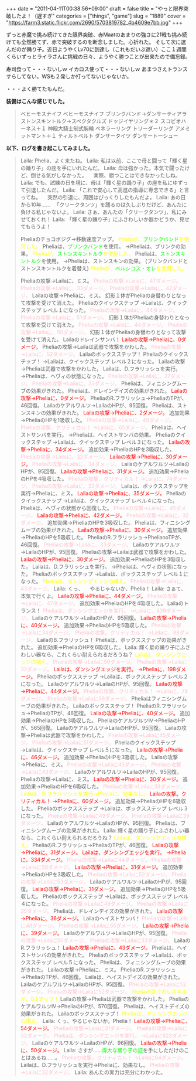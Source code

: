 +++
date = "2011-04-11T00:38:56+09:00"
draft = false
title = "やっと限界突破したよ！（遅すぎ"
categories = ["things", "game"]
slug = "1889"
cover = "https://farm3.static.flickr.com/2690/5703819782_4b4609e7bb.jpg"
+++

ずっと赤魔で挑み続けてきた限界突破、赤Maatのあまりの強さに21戦も挑み続けても全然勝てず、赤で突破するのを断念しました。心折れた。
そして次に選んだのが踊り子。近日ようやくLv70に到達し（これもだいぶ遅い）ここ１週間くらいずっとライラさんに挑戦の日々、ようやく勝つことが出来たので備忘録。

寿司食って・・・ないしｗ
イカロス使って・・・ないしｗ
あまつさえトランスすらしてない。WSも２発しか打ってないじゃないか。

・・・よく勝てたもんだ。

<!--more-->

<strong>装備はこんな感じでした。</strong>
<blockquote>

ベヒーモスナイフ
ベヒーモスナイフ
ブリンクバンド→ダンサーティアラ
ストンスキントルク→スペクタクルズ
ドッジイヤリング＊２
スコピオハーネス＋１
神殿大騎士制式腕輪
ベネラーリング
トリーダーリング
アメミットマント＋１
ティルトベルト
ダンサータイツ
ダンサートーシュー

</blockquote>

<strong>以下、ログを書き起こしてみました。</strong>
<blockquote>
Laila: Phelia、よく来たね。
Laila: 私は以前、ここで母と闘って「輝く星の踊り子」の座を手にいれたんだ。
Laila: 母は強かった。本気で闘ったけど、倒せる気がしなかった。
　実際、勝つことはできなかったしね。
Laila: でも、試練の日を境に、母は「輝く星の踊り子」の座を私にゆずって引退したんだ。
Laila: 「これで安心して高進の指導に専念できる」と言ってね。
　突然の引退に、周囲はびっくりしたもんだよ。
Laila: あの日から10年……
　「クリークタンツ」を踊るのは久しぶりだけど、あんたに負ける私じゃないよ。
Laila: さぁ、あんたの「クリークタンツ」、私にみせておくれ！
Laila: 「輝く星の踊り子」にふさわしいか器かどうか、見せてもらうよ！

Pheliaのチョコボジグ→移動速度アップ。
<font color="yellow">Pheliaが、</font><font color="lime">ブリンクバンド</font><font color="yellow">を使用した。</font>
Pheliaは、<font color="lime">ブリンクバンド</font>を使用。
→Pheliaは、ブリンクの効果。
<font color="yellow">Pheliaが、</font><font color="lime">ストンスキントルク</font><font color="yellow">を使用した。</font>
Pheliaは、<font color="lime">ストンスキントルク</font>を使用。
→Pheliaは、ストンスキンの効果。
(ブリンクバンドとストンスキントルクを着替え)
<font color="yellow">Pheliaが、</font><font color="lime">ペルシコス・オレ</font><font color="yellow">を使用した。</font>

Pheliaの攻撃→Lailaに、ミス。
<font color="pink">Pheliaの攻撃→Lailaに、47ダメージ。</font>
<font color="pink">Pheliaの攻撃→Lailaに、33ダメージ。</font>
<font color="pink">Pheliaの攻撃→Lailaに、42ダメージ。</font>
Lailaの攻撃→Pheliaに、ミス。
幻影１体がPheliaの身替わりとなって攻撃を受けて消えた。
Pheliaのクイックステップ
→Lailaは、クイックステップ レベル１になった。
<font color="pink">Pheliaの攻撃→Lailaに、44ダメージ。</font>
<font color="pink">Pheliaの攻撃→Lailaに、51ダメージ。</font>
幻影１体がPheliaの身替わりとなって攻撃を受けて消えた。
<font color="pink">Pheliaの攻撃→Lailaに、44ダメージ。</font>
<font color="pink">Pheliaの攻撃→Lailaに、50ダメージ。</font>
幻影１体がPheliaの身替わりとなって攻撃を受けて消えた。
Lailaのドレインサンバ！
<font color="red">Lailaの攻撃→Pheliaに、0ダメージ。</font>
Pheliaの攻撃→Lailaは武器で攻撃をかわした。
<font color="pink">Pheliaの攻撃→Lailaに、52ダメージ。</font>
Lailaのボックスステップ！
Pheliaのクイックステップ！
→Lailaは、クイックステップ レベル２になった。
Lailaの攻撃→Pheliaは武器で攻撃をかわした。
Lailaは、D.フラリッシュを実行。
→Pheliaは、ヘヴィの状態になった。
<font color="pink">Pheliaの攻撃→Lailaに、37ダメージ。</font>
<font color="pink">Pheliaの攻撃→Lailaに、33ダメージ。</font>
Pheliaは、フィニシングムーブの効果がきれた。
Pheliaは、ドレインデイズの効果がきれた。
<font color="red">Lailaの攻撃→Pheliaに、0ダメージ。</font>
PheliaのR.フラリッシュ→PheliaのTPが、46回復。
Lailaのケアルワルツ→LailaのHPが、95回復。
Pheliaは、ストンスキンの効果がきれた。
<font color="red">Lailaの攻撃→Pheliaに、2ダメージ。</font>
追加効果→PheliaのHPを1吸収した。
<font color="pink">Pheliaの攻撃→Lailaに、49ダメージ。</font>
<font color="pink">Pheliaの攻撃、クリティカル！
→Lailaに、65ダメージ。</font>
Pheliaは、ヘイストサンバを実行。
→Pheliaは、ヘイストサンバの効果。
Pheliaのクイックステップ
→Lailaは、クイックステップ レベル３になった。
<font color="red">Lailaの攻撃→Pheliaに、34ダメージ。</font>
追加効果→PheliaのHPを3吸収した。
<font color="pink">Pheliaの攻撃→Lailaに、32ダメージ。</font>
<font color="red">Lailaの攻撃→Pheliaに、30ダメージ。</font>
<font color="pink">Pheliaの攻撃→Lailaに、34ダメージ。</font>
Lailaのケアルワルツ→LailaのHPが、95回復。
<font color="red">Lailaの攻撃→Pheliaに、31ダメージ。</font>
追加効果→PheliaのHPを4吸収した。
<font color="pink">Pheliaの攻撃、クリティカル！
→Lailaに、74ダメージ。</font>
<font color="pink">Pheliaの攻撃→Lailaに、32ダメージ。</font>
Lailaは、ボックスステップを実行→Pheliaに、ミス。
<font color="red">Lailaの攻撃→Pheliaに、35ダメージ。</font>
Pheliaのクイックステップ
→Lailaは、クイックステップ レベル４になった。
Pheliaは、ヘヴィの状態から回復した。
<font color="pink">Pheliaの攻撃→Lailaに、45ダメージ。</font>
<font color="red">Lailaの攻撃→Pheliaに、42ダメージ。</font>
<font color="pink">Pheliaの攻撃→Lailaに、32ダメージ。</font>
追加効果→PheliaのHPを3吸収した。
Pheliaは、フィニシングムーブの効果がきれた。
<font color="red">Lailaの攻撃→Pheliaに、30ダメージ。</font>
追加効果→PheliaのHPを5吸収した。
PheliaのR.フラリッシュ→PhelianoTPが、46回復。
<font color="pink">Pheliaの攻撃→Lailaに、33ダメージ。</font>
Lailaのケアルワルツ→LailaのHPが、95回復。
Pheliaの攻撃→Lailaは武器で攻撃をかわした。
<font color="red">Lailaの攻撃→Pheliaに、30ダメージ。</font>
追加効果→PheliaのHPを3吸収した。
Lailaは、D.フラリッシュを実行。
→Pheliaは、ヘヴィの状態になった。
Pheliaのボックスステップ
→Lailaは、ボックスステップ レベル１になった。
<font color="yellow">Pheliaは、ダンシングエッジの構え。</font>
<font color="pink">Pheliaの攻撃→Lailaに、43ダメージ。</font>
Laila: くっ、
　やるじゃないか、Phelia！
Laila: さぁて、本気で行くよ。
<font color="red">Lailaの攻撃→Pheliaに、44ダメージ。</font>
<font color="pink">Pheliaの攻撃→Lailaに、47ダメージ。</font>
追加効果→PheliaのHPを4吸収した。
Lailaのトランス！
<font color="pink">Pheliaは、ダンシングエッジを実行。
→Lailaに、439ダメージ。</font>
Lailaのケアルワルツ→LailaのHPが、95回復。
<font color="red">Lailaの攻撃→Pheliaに、40ダメージ。</font>
追加効果→PheliaのHPを5吸収した。
<font color="pink">Pheliaの攻撃→Lailaに34ダメージ。</font>
<font color="pink">Pheliaの攻撃。クリティカル！
→Lailaに、88ダメージ。</font>
LailaのB.フラリッシュ！
Pheliaは、ボックスステップの効果がきれた。
追加効果→PheliaのHPを6吸収した。
Laila: 輝く星の踊り子にふさわしい器なら、これくらい耐えられるだろうね？
<font color="yellow">Lailaは、ダンシングエッジの構え。</font>
<font color="pink">Pheliaの攻撃→Lailaに50ダメージ。</font>
<font color="pink">Pheliaの攻撃→Lailaに32ダメージ。</font>
<font color="red">Lailaは、ダンシングエッジを実行。
→Pheliaに、198ダメージ。</font>
Pheliaのボックスステップ
→Lailaは、ボックスステップ レベル２になった。
Lailaのケアルワルツ→LailaのHPが、95回復。
<font color="red">Lailaの攻撃→Pheliaに、44ダメージ。</font>
<font color="pink">Pheliaの攻撃。クリティカル！
→Lailaに、79ダメージ。</font>
<font color="pink">Pheliaの攻撃→Lailaに36ダメージ。</font>
Pheliaはフィニシングムーブの効果がきれた。
Lailaのボックスステップ！
PheliaのR.フラリッシュ→PheliaのTPが、46回復。
<font color="red">Lailaの攻撃→Pheliaに、40ダメージ。</font>
追加効果→PheliaのHPを3吸収した。
PheliaのケアルワルツIV→PheliaのHPが、565回復。
Lailaのケアルワルツ→LailaのHPが、95回復。
Lailaの攻撃→Pheliaは武器で攻撃をかわした。
<font color="pink">Pheliaの攻撃→Lailaに45ダメージ。</font>
<font color="pink">Pheliaの攻撃→Lailaに51ダメージ。</font>
Pheliaのクイックステップ
→Lailaは、クイックステップ レベル５になった。
<font color="red">Lailaの攻撃→Pheliaに、46ダメージ。</font>
追加効果→PheliaのHPを3吸収した。
Lailaの攻撃→Pheliaに、ミス。
<font color="pink">Pheliaの攻撃→Lailaに45ダメージ。</font>
<font color="pink">Pheliaの攻撃→Lailaに43ダメージ。</font>
Lailaのケアルワルツ→LailaのHPが、95回復。
Pheliaの攻撃→Lailaに、ミス。
<font color="red">Lailaの攻撃→Pheliaに、30ダメージ。</font>
追加効果→PheliaのHPを6吸収した。
<font color="pink">Pheliaの攻撃→Lailaに33ダメージ。</font>
<font color="yellow">Lailaは、D.フラリッシュを実行→Pheliaに、効果なし。</font>
<font color="red">Lailaの攻撃。クリティカル！
→Pheliaに、60ダメージ。</font>
追加効果→PheliaのHPを6吸収した。
Pheliaのボックスステップ
→Lailaは、ボックスステップ レベル３になった。
<font color="pink">Pheliaの攻撃→Lailaに49ダメージ。</font>
<font color="pink">Pheliaの攻撃→Lailaに39ダメージ。</font>
Lailaのケアルワルツ→LailaのHPが、95回復。
Pheliaは、フィニシングムーブの効果がきれた。
Laila: 輝く星の踊り子にふさわしい器なら、これくらい耐えられるだろうね？
<font color="yellow">Lailaは、ダンシングエッジの構え。</font>
PheliaのR.フラリッシュ→PheliaのTPが、46回復。
<font color="red">Lailaの攻撃→Pheliaに、31ダメージ。
Lailaは、ダンシングエッジを実行。
→Pheliaに、334ダメージ。</font>
<font color="pink">Pheliaの攻撃→Lailaに44ダメージ。</font>
<font color="pink">Pheliaの攻撃→Lailaに58ダメージ。</font>
<font color="red">Lailaの攻撃→Pheliaに、31ダメージ。</font>
追加効果→PheliaのHPを3吸収した。
<font color="pink">Pheliaの攻撃→Lailaに52ダメージ。</font>
<font color="pink">Pheliaの攻撃→Lailaに53ダメージ。</font>
Lailaのケアルワルツ→LailaのHPが、95回復。
<font color="red">Lailaの攻撃→Pheliaに、31ダメージ。</font>
追加効果→PheliaのHPを5吸収した。
Pheliaのボックスステップ
→Lailaは、ボックスステップ レベル４になった。
<font color="pink">Pheliaの攻撃→Lailaに49ダメージ。</font>
<font color="pink">Pheliaの攻撃→Lailaに35ダメージ。</font>
Pheliaは、ドレインデイズの効果がきれた。
<font color="red">Lailaの攻撃→Pheliaに、36ダメージ。</font>
Lailaのヘイストサンバ！
<font color="pink">Pheliaの攻撃→Lailaに48ダメージ。</font>
<font color="pink">Pheliaの攻撃→Lailaに55ダメージ。</font>
<font color="red">Lailaの攻撃→Pheliaに、39ダメージ。</font>
Lailaのケアルワルツ→LailaのHPが、95回復。
<font color="pink">Pheliaの攻撃→Lailaに50ダメージ。</font>
<font color="pink">Pheliaの攻撃→Lailaに33ダメージ。</font>
LailaのR.フラリッシュ！
<font color="red">Lailaの攻撃→Pheliaに、43ダメージ。</font>
Pheliaは、ヘイストサンバの効果がきれた。
Pheliaのボックスステップ
→Lailaは、ボックスステップ レベル５になった。
Pheliaは、フィニシングムーブの効果がきれた。
Lailaの攻撃→Pheliaに、ミス。
PheliaのR.フラリッシュ→PheliaのTPが、46回復。
Lailaは、ヘイストデイズの効果がきれた。
Lailaのケアルワルツ→LailaのHPが、95回復。
<font color="pink">Pheliaの攻撃→Lailaに52ダメージ。</font>
<font color="pink">Pheliaの攻撃→Lailaに52ダメージ。</font>
<font color="yellow">Pheliaの受け流しスキルが、0.5アップ！</font>
Lailaの攻撃→Pheliaは武器で攻撃をかわした。
PheliaのケアルワルツIV→PheliaのHPが、570回復。
Pheliaは、ヘイストデイズの効果がきれた。
Lailaのボックスステップ！
<font color="yellow">Pheliaは、ダンシングエッジの構え。</font>
Laila: くっ、やるじゃないか。Phelia！
<font color="red">Lailaの攻撃→Pheliaに、54ダメージ。</font>
<font color="pink">Pheliaの攻撃→Lailaに31ダメージ。</font>
<font color="pink">Pheliaの攻撃→Lailaに32ダメージ。</font>
<font color="pink">Pheliaは、ダンシングエッジを実行。
→Lailaに623ダメージ。</font>
Lailaのケアルワルツ→LailaのHPが、96回復。
<font color="red">Lailaの攻撃→Pheliaに、50ダメージ。</font>
Laila: さすが……<font color="lime">偉大な踊り子の証</font>を手にしただけのことはあるね……。
<font color="pink">Pheliaの攻撃。クリティカル！
→Lailaに64ダメージ。</font>
Lailaは、D.フラリッシュを実行→Pheliaに、効果なし。
<font color="pink">Pheliaの攻撃→Lailaに32ダメージ。</font>
Laila: あんたの実力は充分にわかった。
</blockquote>


